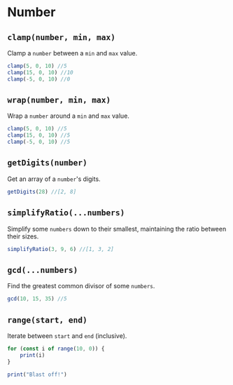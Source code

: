 # Number

## `clamp(number, min, max)`
Clamp a `number` between a `min` and `max` value.
```javascript
clamp(5, 0, 10) //5
clamp(15, 0, 10) //10
clamp(-5, 0, 10) //0
```

## `wrap(number, min, max)`
Wrap a `number` around a `min` and `max` value.
```javascript
clamp(5, 0, 10) //5
clamp(15, 0, 10) //5
clamp(-5, 0, 10) //5
```

## `getDigits(number)`
Get an array of a `number`'s digits.
```javascript
getDigits(28) //[2, 8]
```

## `simplifyRatio(...numbers)`
Simplify some `numbers` down to their smallest, maintaining the ratio between their sizes.
```javascript
simplifyRatio(3, 9, 6) //[1, 3, 2]
```

## `gcd(...numbers)`
Find the greatest common divisor of some `numbers`.
```javascript
gcd(10, 15, 35) //5
```

## `range(start, end)`
Iterate between `start` and `end` (inclusive).
```javascript
for (const i of range(10, 0)) {
    print(i)
}

print("Blast off!")
```
